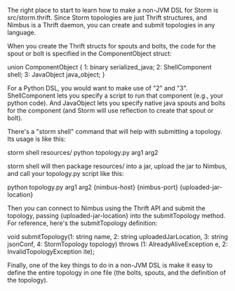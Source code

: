 The right place to start to learn how to make a non-JVM DSL for Storm is src/storm.thrift. Since Storm topologies are just Thrift structures, and Nimbus is a Thrift daemon, you can create and submit topologies in any language.

When you create the Thrift structs for spouts and bolts, the code for the spout or bolt is specified in the ComponentObject struct:

union ComponentObject {
  1: binary serialized_java;
  2: ShellComponent shell;
  3: JavaObject java_object;
}

For a Python DSL, you would want to make use of "2" and "3". ShellComponent lets you specify a script to run that component (e.g., your python code). And JavaObject lets you specify native java spouts and bolts for the component (and Storm will use reflection to create that spout or bolt).

There's a "storm shell" command that will help with submitting a topology. Its usage is like this:

storm shell resources/ python topology.py arg1 arg2

storm shell will then package resources/ into a jar, upload the jar to Nimbus, and call your topology.py script like this:

python topology.py arg1 arg2 {nimbus-host} {nimbus-port} {uploaded-jar-location}

Then you can connect to Nimbus using the Thrift API and submit the topology, passing {uploaded-jar-location} into the submitTopology method. For reference, here's the submitTopology definition:

void submitTopology(1: string name, 2: string uploadedJarLocation, 3: string jsonConf, 4: StormTopology topology) throws (1: AlreadyAliveException e, 2: InvalidTopologyException ite);

Finally, one of the key things to do in a non-JVM DSL is make it easy to define the entire topology in one file (the bolts, spouts, and the definition of the topology).